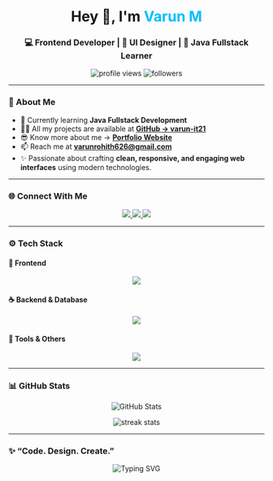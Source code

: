 <!-- Profile Header -->
<h1 align="center">Hey 👋, I'm <span style="color:#00bfff;">Varun M</span></h1>
<h3 align="center">💻 Frontend Developer | 🎨 UI Designer | 🚀 Java Fullstack Learner</h3>

<p align="center">
  <img src="https://komarev.com/ghpvc/?username=varun-it21&label=Profile%20Views&color=0e75b6&style=flat" alt="profile views" />
  <img src="https://img.shields.io/github/followers/varun-it21?label=Followers&style=social" alt="followers" />
</p>

---

### 🧠 About Me  
- 🌱 Currently learning **Java Fullstack Development**  
- 👨‍💻 All my projects are available at [**GitHub → varun-it21**](https://github.com/varun-it21)  
- 😎 Know more about me → [**Portfolio Website**](https://varun-portfolio-tau.vercel.app/)  
- 📫 Reach me at **varunrohith626@gmail.com**  
- ✨ Passionate about crafting **clean, responsive, and engaging web interfaces** using modern technologies.  

---

### 🌐 Connect With Me  
<p align="center">
  <a href="https://www.linkedin.com/in/varun-m-b8751a2ba/" target="_blank">
    <img src="https://img.shields.io/badge/LinkedIn-0A66C2?style=for-the-badge&logo=linkedin&logoColor=white" />
  </a>
  <a href="mailto:varunrohith626@gmail.com">
    <img src="https://img.shields.io/badge/Gmail-D14836?style=for-the-badge&logo=gmail&logoColor=white" />
  </a>
  <a href="https://varun-portfolio-tau.vercel.app/" target="_blank">
    <img src="https://img.shields.io/badge/Portfolio-000000?style=for-the-badge&logo=vercel&logoColor=white" />
  </a>
</p>

---

### ⚙️ Tech Stack

#### 🌈 Frontend
<p align="center">
  <img src="https://skillicons.dev/icons?i=html,css,js,react,tailwind,bootstrap,figma,sketch" />
</p>

#### ☕ Backend & Database
<p align="center">
  <img src="https://skillicons.dev/icons?i=java,spring,mysql,mongodb" />
</p>

#### 🧰 Tools & Others
<p align="center">
  <img src="https://skillicons.dev/icons?i=git,github,vscode,photoshop" />
</p>

---

### 📊 GitHub Stats
<p align="center">
  <img src="https://github-readme-stats.vercel.app/api?username=varun-it21&show_icons=true&theme=tokyonight" alt="GitHub Stats" />
</p>
<p align="center">
  <img src="https://github-readme-streak-stats.herokuapp.com/?user=varun-it21&theme=tokyonight" alt="streak stats" />
</p>

---

### ✨ “Code. Design. Create.”  
<p align="center">
  <img src="https://readme-typing-svg.herokuapp.com?font=Fira+Code&size=22&pause=1000&color=00C2FF&center=true&vCenter=true&width=500&lines=Frontend+Developer;UI+Designer;ReactJS+Enthusiast;Java+Fullstack+Learner" alt="Typing SVG" />
</p>

